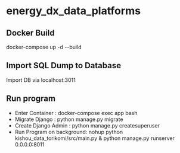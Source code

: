 # energy_dx_data_platforms

## Docker Build
docker-compose up -d --build

## Import SQL Dump to Database
Import DB via localhost:3011

## Run program
- Enter Container : docker-compose exec app bash
- Migrate Django : python manage.py migrate
- Create Django Admin : python manage.py createsuperuser
- Run Program on background: nohup python kishou_data_torikomi/src/main.py & python manage.py runserver 0.0.0.0:8011
